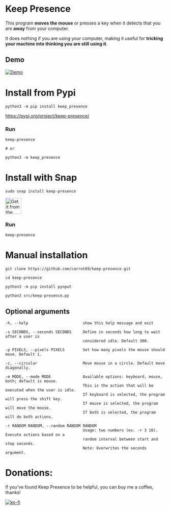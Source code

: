 # Keep Presence

This program **moves the mouse** or presses a key when it detects that you are **away** from your computer.

It does nothing if you are using your computer, making it useful for **tricking your machine into thinking you are still using it**.

## Demo

[![Demo](demo/demo.gif)](https://github.com/carrot69/keep-presence)

# Install from Pypi

```
python3 -m pip install keep_presence
```
https://pypi.org/project/keep-presence/


### Run

```
keep-presence

# or

python3 -m keep_presence
```

# Install with Snap

```
sudo snap install keep-presence
```

<a href="https://snapcraft.io/keep-presence" target="_blank">
  <img alt="Get it from the Snap Store"
       src="https://snapcraft.io/static/images/badges/en/snap-store-black.svg"
       align="center"
       height="50">
</a>

### Run

```
keep-presence
```

# Manual installation

```
git clone https://github.com/carrot69/keep-presence.git

cd keep-presence

python3 -m pip install pynput

python3 src/keep-presence.py
```

## Optional arguments

```
-h, --help                        show this help message and exit
            
-s SECONDS, --seconds SECONDS     Define in seconds how long to wait after a user is
                                  considered idle. Default 300.

-p PIXELS, --pixels PIXELS        Set how many pixels the mouse should move. Default 1.

-c, --circular                    Move mouse in a circle. Default move diagonally.

-m MODE, --mode MODE              Available options: keyboard, mouse, both; default is mouse. 
                                  This is the action that will be executed when the user is idle. 
                                  If keyboard is selected, the program will press the shift key. 
                                  If mouse is selected, the program will move the mouse. 
                                  If both is selected, the program will do both actions.

-r RANDOM RANDOM, --random RANDOM RANDOM
                                  Usage: two numbers (ex. -r 3 10). Execute actions based on a 
                                  random interval between start and stop seconds. 
                                  Note: Overwrites the seconds argument.

```

# Donations:

If you've found Keep Presence to be helpful, you can buy me a coffee, thanks!

[![ko-fi](https://ko-fi.com/img/githubbutton_sm.svg)](https://ko-fi.com/Z8Z5OORJB)
